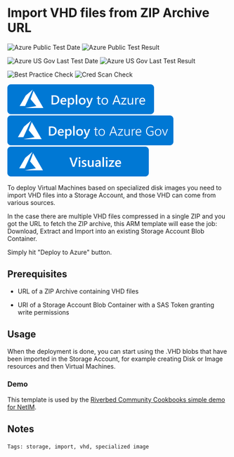 # Import VHD files from ZIP Archive URL

![Azure Public Test Date](https://azurequickstartsservice.blob.core.windows.net/badges/demos/storage-import-zipped-vhds/PublicLastTestDate.svg)
![Azure Public Test Result](https://azurequickstartsservice.blob.core.windows.net/badges/demos/storage-import-zipped-vhds/PublicDeployment.svg)

![Azure US Gov Last Test Date](https://azurequickstartsservice.blob.core.windows.net/badges/demos/storage-import-zipped-vhds/FairfaxLastTestDate.svg)
![Azure US Gov Last Test Result](https://azurequickstartsservice.blob.core.windows.net/badges/demos/storage-import-zipped-vhds/FairfaxDeployment.svg)

![Best Practice Check](https://azurequickstartsservice.blob.core.windows.net/badges/demos/storage-import-zipped-vhds/BestPracticeResult.svg)
![Cred Scan Check](https://azurequickstartsservice.blob.core.windows.net/badges/demos/storage-import-zipped-vhds/CredScanResult.svg)

[![Deploy to Azure](https://raw.githubusercontent.com/Azure/azure-quickstart-templates/master/1-CONTRIBUTION-GUIDE/images/deploytoazure.svg?sanitize=true)](https://portal.azure.com/#create/Microsoft.Template/uri/https%3A%2F%2Fraw.githubusercontent.com%2FAzure%2Fazure-quickstart-templates%2Fmaster%2Fdemos%2Fstorage-import-zipped-vhds%2Fazuredeploy.json) [![Deploy to Azure Gov](https://raw.githubusercontent.com/Azure/azure-quickstart-templates/master/1-CONTRIBUTION-GUIDE/images/deploytoazuregov.svg?sanitize=true)](https://portal.azure.us/#create/Microsoft.Template/uri/https%3A%2F%2Fraw.githubusercontent.com%2FAzure%2Fazure-quickstart-templates%2Fmaster%2Fdemos%2Fstorage-import-zipped-vhds%2Fazuredeploy.json)
[![Visualize](https://raw.githubusercontent.com/Azure/azure-quickstart-templates/master/1-CONTRIBUTION-GUIDE/images/visualizebutton.svg?sanitize=true)](http://armviz.io/#/?load=https%3A%2F%2Fraw.githubusercontent.com%2FAzure%2Fazure-quickstart-templates%2Fmaster%2Fdemos%2Fstorage-import-zipped-vhds%2Fazuredeploy.json)

To deploy Virtual Machines based on specialized disk images you need to import VHD files into a Storage Account, and those VHD can come from various sources.

In the case there are multiple VHD files compressed in a single ZIP and you got the URL to fetch the ZIP archive, this ARM template will ease the job: Download, Extract and Import into an existing Storage Account Blob Container.

Simply hit "Deploy to Azure" button.

## Prerequisites

- URL of a ZIP Archive containing VHD files

- URI of a Storage Account Blob Container with a SAS Token granting write permissions

## Usage

When the deployment is done, you can start using the .VHD blobs that have been imported in the Storage Account, for example creating Disk or Image resources and then Virtual Machines.

### Demo

This template is used by the [Riverbed Community Cookbooks simple demo for NetIM](https://github.com/riverbed/Riverbed-Community-Toolkit/tree/master/NetIM/Azure-Cloud-Cookbooks/101-netim-simple-demo).

## Notes

`Tags: storage, import, vhd, specialized image`
